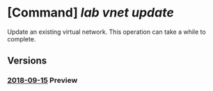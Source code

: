 # [Command] _lab vnet update_

Update an existing virtual network. This operation can take a while to complete.

## Versions

### [2018-09-15](/Resources/mgmt-plane/L3N1YnNjcmlwdGlvbnMve30vcmVzb3VyY2Vncm91cHMve30vcHJvdmlkZXJzL21pY3Jvc29mdC5kZXZ0ZXN0bGFiL2xhYnMve30vdmlydHVhbG5ldHdvcmtzL3t9/2018-09-15.xml) **Preview**

<!-- mgmt-plane /subscriptions/{}/resourcegroups/{}/providers/microsoft.devtestlab/labs/{}/virtualnetworks/{} 2018-09-15 -->
